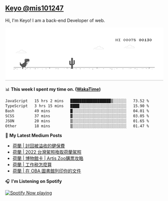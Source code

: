 ## [Keyo @mis101247](https://github.com/mis101247/mis101247.github.io)

Hi, I'm Keyo! I am a back-end Developer of web. 


![image](https://github.com/mis101247/mis101247/blob/master/dino.gif)

📊 **This week I spent my time on. ([WakaTime](https://wakatime.com/@66242878-3a41-446c-852d-cafde411a834))**
<!--START_SECTION:waka-->

```text
JavaScript   15 hrs 2 mins   ██████████████████▒░░░░░░   73.52 %
TypeScript   3 hrs 15 mins   ████░░░░░░░░░░░░░░░░░░░░░   15.90 %
Bash         49 mins         █░░░░░░░░░░░░░░░░░░░░░░░░   04.01 %
SCSS         37 mins         ▓░░░░░░░░░░░░░░░░░░░░░░░░   03.05 %
JSON         20 mins         ▒░░░░░░░░░░░░░░░░░░░░░░░░   01.65 %
Other        18 mins         ▒░░░░░░░░░░░░░░░░░░░░░░░░   01.47 %
```

<!--END_SECTION:waka-->

📕 **My Latest Medium Posts**

<!-- BLOG-POST-LIST:START -->
- [荷蘭 | 討回被溢收的健保費](https://medium.com/mis101247/%E8%8D%B7%E8%98%AD-%E8%A8%8E%E5%9B%9E%E8%A2%AB%E6%BA%A2%E6%94%B6%E7%9A%84%E5%81%A5%E4%BF%9D%E8%B2%BB-231fa3d51eb5?source=rss-1d2d8876197b------2)
- [荷蘭 | 2022 台灣駕照換取荷蘭駕照](https://medium.com/mis101247/%E8%8D%B7%E8%98%AD-2022-%E5%8F%B0%E7%81%A3%E9%A7%95%E7%85%A7%E6%8F%9B%E5%8F%96%E8%8D%B7%E8%98%AD%E9%A7%95%E7%85%A7-7c836f5063b8?source=rss-1d2d8876197b------2)
- [荷蘭 | 博物館卡 | Artis Zoo購票攻略](https://medium.com/mis101247/%E8%8D%B7%E8%98%AD-%E5%8D%9A%E7%89%A9%E9%A4%A8%E5%8D%A1-artis-zoo%E8%B3%BC%E7%A5%A8%E6%94%BB%E7%95%A5-9a67b22c62c?source=rss-1d2d8876197b------2)
- [荷蘭 | 工作税怎麼算](https://medium.com/mis101247/%E8%8D%B7%E8%98%AD%E5%B7%A5%E4%BD%9C%E7%A8%8E%E6%80%8E%E9%BA%BC%E7%AE%97-bc320d353469?source=rss-1d2d8876197b------2)
- [荷蘭 | 在 OBA 圖書館列印你的文件](https://medium.com/mis101247/%E5%9C%A8-oba-%E5%9C%96%E6%9B%B8%E9%A4%A8%E5%88%97%E5%8D%B0%E4%BD%A0%E7%9A%84%E6%96%87%E4%BB%B6-6bc61fda37cd?source=rss-1d2d8876197b------2)
<!-- BLOG-POST-LIST:END -->

🎧 **I'm Listening on Spotify**

[<img src="https://spotify-now-playing-nu.vercel.app/api/spotify-playing" alt="Spotify Now playing" width="50%" />](https://open.spotify.com/user/21dqdh3gswmbyofjbihypdqba)
